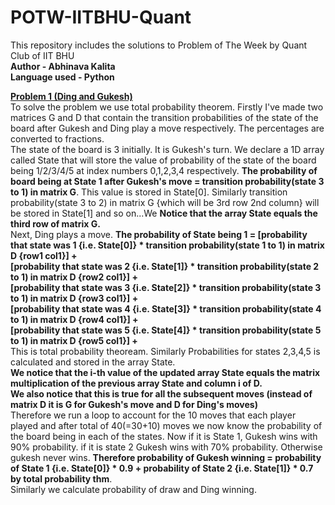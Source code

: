 # POTW-IITBHU-Quant
This repository includes the solutions to Problem of The Week by Quant Club of IIT BHU<br>
<b>
Author - Abhinava Kalita<br>
Language used - Python
</b>

<b><u>Problem 1 (Ding and Gukesh)</u></b><br>
To solve the problem we use total probability theorem. Firstly I've made two matrices G and D that contain the transition probabilities of the state of the board after Gukesh and Ding play a move respectively. The percentages are converted to fractions. 
<br>
The state of the board is 3 initially. It is Gukesh's turn. We declare a 1D array called State that will store the value of probability of the state of the board being 1/2/3/4/5 at index numbers 0,1,2,3,4 respectively. <b>The probability of board being at State 1 after Gukesh's move = transition probability(state 3 to 1) in matrix G</b>. This value is stored in State[0]. Similarly transition probability(state 3 to 2) in matrix G {which will be 3rd row 2nd column} will be stored in State[1] and so on...We <b>Notice that the array State equals the third row of matrix G.</b>
<br>
Next, Ding plays a move. <b>The probability of State being 1 = [probability that state was 1 {i.e. State[0]} * transition probability(state 1 to 1) in matrix D {row1 col1}] + <br>
[probability that state was  2 {i.e. State[1]} * transition probability(state 2 to 1) in matrix D {row2 col1}] +<br>
[probability that state was  3 {i.e. State[2]} * transition probability(state 3 to 1) in matrix D {row3 col1}] +<br>
[probability that state was  4 {i.e. State[3]} * transition probability(state 4 to 1) in matrix D {row4 col1}] +<br>
[probability that state was  5 {i.e. State[4]} * transition probability(state 5 to 1) in matrix D {row5 col1}] +<br></b>
This is total probability theoream. Similarly Probabilities for states 2,3,4,5 is calculated and stored in the array State.<br>
<b>We notice that the i-th value of the updated array State equals the matrix multiplication of the previous array State and column i of D.<br>
We also notice that this is true for all the subsequent moves (instead of matrix D it is G for Gukesh's move and D for Ding's moves)</b>
<br>
Therefore we run a loop to account for the 10 moves that each player played and after total of 40(=30+10) moves we now know the probability of the board being in each of the states. Now if  it is State 1, Gukesh wins with 90% probability. if it is state 2 Gukesh wins with 70% probability. Otherwise gukesh never wins. <b>Therefore probability of Gukesh winning = probability of State 1 {i.e. State[0]} * 0.9 + probability of State 2 {i.e. State[1]} * 0.7 by total probability thm</b>.<br>
Similarly we calculate probability of draw and Ding winning.


